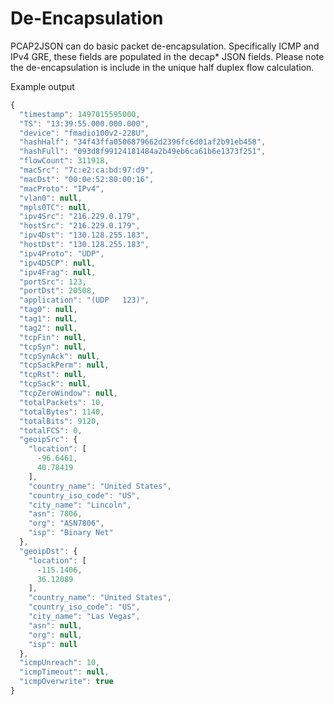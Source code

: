 # De-Encapsulation

PCAP2JSON can do basic packet de-encapsulation. Specifically ICMP and IPv4 GRE, these fields are populated in the decap\* JSON fields. Please note the de-encapsulation is include in the unique half duplex flow calculation.

Example output 

```javascript
{
  "timestamp": 1497015595000,
  "TS": "13:39:55.000.000.000",
  "device": "fmadio100v2-228U",
  "hashHalf": "34f43ffa0506879662d2396fc6d01af2b91eb458",
  "hashFull": "093d8f99124181484a2b49eb6ca61b6e1373f251",
  "flowCount": 311918,
  "macSrc": "7c:e2:ca:bd:97:d9",
  "macDst": "00:0e:52:80:00:16",
  "macProto": "IPv4",
  "vlan0": null,
  "mpls0TC": null,
  "ipv4Src": "216.229.0.179",
  "hostSrc": "216.229.0.179",
  "ipv4Dst": "130.128.255.183",
  "hostDst": "130.128.255.183",
  "ipv4Proto": "UDP",
  "ipv4DSCP": null,
  "ipv4Frag": null,
  "portSrc": 123,
  "portDst": 20508,
  "application": "(UDP   123)",
  "tag0": null,
  "tag1": null,
  "tag2": null,
  "tcpFin": null,
  "tcpSyn": null,
  "tcpSynAck": null,
  "tcpSackPerm": null,
  "tcpRst": null,
  "tcpSack": null,
  "tcpZeroWindow": null,
  "totalPackets": 10,
  "totalBytes": 1140,
  "totalBits": 9120,
  "totalFCS": 0,
  "geoipSrc": {
    "location": [
      -96.6461,
      40.78419
    ],
    "country_name": "United States",
    "country_iso_code": "US",
    "city_name": "Lincoln",
    "asn": 7806,
    "org": "ASN7806",
    "isp": "Binary Net"
  },
  "geoipDst": {
    "location": [
      -115.1406,
      36.12089
    ],
    "country_name": "United States",
    "country_iso_code": "US",
    "city_name": "Las Vegas",
    "asn": null,
    "org": null,
    "isp": null
  },
  "icmpUnreach": 10,
  "icmpTimeout": null,
  "icmpOverwrite": true
}

```




